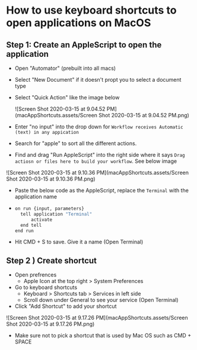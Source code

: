 # How to use keyboard shortcuts to open applications on MacOS

## Step 1: Create an AppleScript to open the application

- Open "Automator" (prebuilt into all macs)

- Select "New Document" if it doesn't propt you to select a document type

- Select "Quick Action" like the image below

  ![Screen Shot 2020-03-15 at 9.04.52 PM](macAppShortcuts.assets/Screen Shot 2020-03-15 at 9.04.52 PM.png)

- Enter "no input" into the drop down for `Workflow receives Automatic (text) in any appication`
- Search for "apple" to sort all the different actions. 
- Find and drag "Run AppleScript" into the right side where it says `Drag actiosn or files here to build your workflow`. See below image

![Screen Shot 2020-03-15 at 9.10.36 PM](macAppShortcuts.assets/Screen Shot 2020-03-15 at 9.10.36 PM.png)

- Paste the below code as the AppleScript, replace the `Terminal` with the application name

- ```bash
  on run {input, parameters}
  	tell application "Terminal"
  		activate
  	end tell
  end run
  ```

- Hit CMD + S to save. Give it a name (Open Terminal)



## Step 2 ) Create shortcut

- Open prefrences 
  - Apple Icon at the top right  > System Preferences
- Go to keyboard shortcuts
  - Keyboard > Shortcuts tab > Services in left side
  - Scroll down under General to see your service (Open Terminal)
- Click "Add Shortcut" to add your shortcut

![Screen Shot 2020-03-15 at 9.17.26 PM](macAppShortcuts.assets/Screen Shot 2020-03-15 at 9.17.26 PM.png)

- Make sure not to pick a shortcut that is used by Mac OS such as CMD + SPACE
